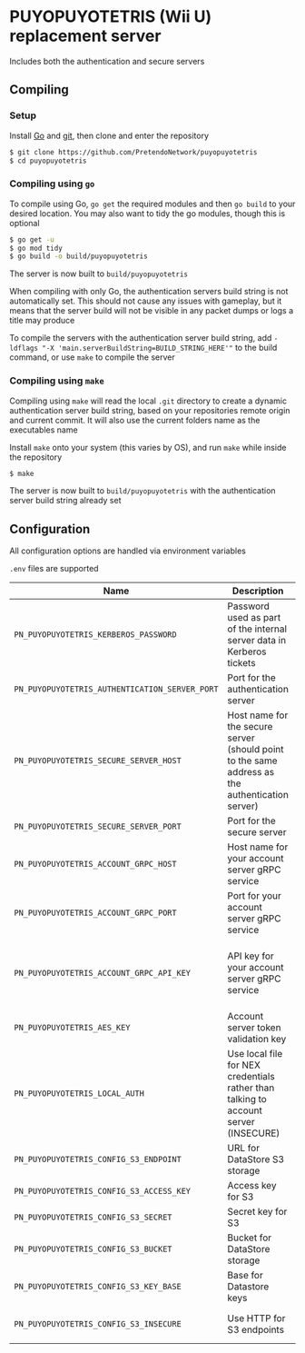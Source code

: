 # PUYOPUYOTETRIS (Wii U) replacement server
Includes both the authentication and secure servers

## Compiling

### Setup
Install [Go](https://go.dev/doc/install) and [git](https://git-scm.com/downloads), then clone and enter the repository

```bash
$ git clone https://github.com/PretendoNetwork/puyopuyotetris
$ cd puyopuyotetris
```

### Compiling using `go`
To compile using Go, `go get` the required modules and then `go build` to your desired location. You may also want to tidy the go modules, though this is optional

```bash
$ go get -u
$ go mod tidy
$ go build -o build/puyopuyotetris
```

The server is now built to `build/puyopuyotetris`

When compiling with only Go, the authentication servers build string is not automatically set. This should not cause any issues with gameplay, but it means that the server build will not be visible in any packet dumps or logs a title may produce

To compile the servers with the authentication server build string, add `-ldflags "-X 'main.serverBuildString=BUILD_STRING_HERE'"` to the build command, or use `make` to compile the server

### Compiling using `make`
Compiling using `make` will read the local `.git` directory to create a dynamic authentication server build string, based on your repositories remote origin and current commit. It will also use the current folders name as the executables name

Install `make` onto your system (this varies by OS), and run `make` while inside the repository

```bash
$ make
```

The server is now built to `build/puyopuyotetris` with the authentication server build string already set

## Configuration
All configuration options are handled via environment variables

`.env` files are supported

| Name                                           | Description                                                                                     | Required                                      |
|------------------------------------------------|-------------------------------------------------------------------------------------------------|-----------------------------------------------|
| `PN_PUYOPUYOTETRIS_KERBEROS_PASSWORD`          | Password used as part of the internal server data in Kerberos tickets                           | No (Default password `password` will be used) |
| `PN_PUYOPUYOTETRIS_AUTHENTICATION_SERVER_PORT` | Port for the authentication server                                                              | Yes                                           |
| `PN_PUYOPUYOTETRIS_SECURE_SERVER_HOST`         | Host name for the secure server (should point to the same address as the authentication server) | Yes                                           |
| `PN_PUYOPUYOTETRIS_SECURE_SERVER_PORT`         | Port for the secure server                                                                      | Yes                                           |
| `PN_PUYOPUYOTETRIS_ACCOUNT_GRPC_HOST`          | Host name for your account server gRPC service                                                  | Yes                                           |
| `PN_PUYOPUYOTETRIS_ACCOUNT_GRPC_PORT`          | Port for your account server gRPC service                                                       | Yes                                           |
| `PN_PUYOPUYOTETRIS_ACCOUNT_GRPC_API_KEY`       | API key for your account server gRPC service                                                    | No (Assumed to be an open gRPC API)           |
| `PN_PUYOPUYOTETRIS_AES_KEY`                    | Account server token validation key                                                             | Yes                                           |
| `PN_PUYOPUYOTETRIS_LOCAL_AUTH`                 | Use local file for NEX credentials rather than talking to account server (INSECURE)             | No                                            |
| `PN_PUYOPUYOTETRIS_CONFIG_S3_ENDPOINT`         | URL for DataStore S3 storage                                                                    | Yes                                           |
| `PN_PUYOPUYOTETRIS_CONFIG_S3_ACCESS_KEY`       | Access key for S3                                                                               | Yes                                           |
| `PN_PUYOPUYOTETRIS_CONFIG_S3_SECRET`           | Secret key for S3                                                                               | Yes                                           |
| `PN_PUYOPUYOTETRIS_CONFIG_S3_BUCKET`           | Bucket for DataStore storage                                                                    | Yes                                           |
| `PN_PUYOPUYOTETRIS_CONFIG_S3_KEY_BASE`         | Base for Datastore keys                                                                         | YES                                           |
| `PN_PUYOPUYOTETRIS_CONFIG_S3_INSECURE`         | Use HTTP for S3 endpoints                                                                       | No (Default off)                              |